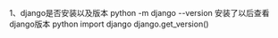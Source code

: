 1、django是否安装以及版本
  python -m django --version
安装了以后查看django版本
python
import django
django.get_version()

